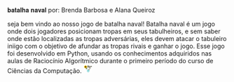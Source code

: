 𝐛𝐚𝐭𝐚𝐥𝐡𝐚 𝐧𝐚𝐯𝐚𝐥 
por: Brenda Barbosa e Alana Queiroz


seja bem vindo ao nosso jogo de batalha naval! 
Batalha naval é um jogo onde dois jogadores posicionam tropas em seus tabulheiros, e sem saber onde estão localizadas as tropas adversárias, eles devem atacar o tabuleiro iniigo com o objetivo de afundar as tropas rivais e ganhar o jogo.
Esse jogo foi desenvolvido em Python, usando os conhecimentos adquiridos nas aulas de Raciocínio Algorítmico durante o primeiro período do curso de Ciências da Computação.
<img src="gatinhofofoflor.jpeg" width="20" height="20">
